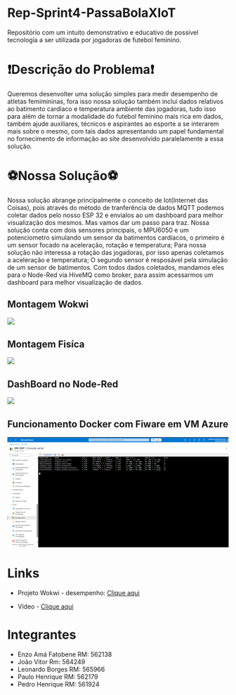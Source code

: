 # Rep-Sprint4-PassaBolaXIoT
Repositório com um intuito demonstrativo e educativo de possível tecnologia a ser utilizada por jogadoras de futebol feminino.

# ❗Descrição do Problema❗
Queremos desenvolter uma solução simples para medir desempenho de atletas femimininas, fora isso nossa solução também incluí dados relativos ao batimento cardíaco e temperatura ambiente das jogadoras, tudo isso para além de tornar a modalidade do futebol feminino mais rica em dados, também ajude auxiliares, técnicos e aspirantes ao esporte a se interarem mais sobre o mesmo, com tais dados apresentando um papel fundamental no fornecimento de informação ao site desenvolvido paralelamente a essa solução.

# ⚽Nossa Solução⚽
Nossa solução abrange principalmente o conceito de Iot(Internet das Coisas), pois através do método de tranferência de dados MQTT podemos coletar dados pelo nosso ESP 32 e envialos ao um dashboard para melhor visualização dos mesmos.
Mas vamos dar um passo para traz. Nossa solução conta com dois sensores principais, o MPU6050 e um potenciometro simulando um sensor da batimentos cardíacos, o primeiro é um sensor focado na aceleração, rotação e temperatura; Para nossa solução não interessa a rotação das jogadoras, por isso apenas coletamos a aceleração e temperatura; O segundo sensor é resposável pela simulação de um sensor de batimentos. Com todos dados coletados, mandamos eles para o Node-Red via HiveMQ como broker, para assim acessarmos um dashboard para melhor visualização de dados.

## Montagem Wokwi
<div>
    <img src="assets/sensores.png">
</div>

## Montagem Fisíca
<div>
    <img src="assets/fisico.png">
</div>

## DashBoard no Node-Red
<div>
    <img src="assets/dash.png">
</div>

## Funcionamento Docker com Fiware em VM Azure
<div>
    <img src="assets/azure.png">
</div>

# Links

- Projeto Wokwi - desempenho: [Clique aqui]([https://youtu.be/0F-TH9LRduw](https://wokwi.com/projects/441706750972016641))

- Vídeo - [Clique aqui](https://youtu.be/0F-TH9LRduw)

# Integrantes
- Enzo Amá Fatobene RM: 562138
- João Vitor Rm: 564249
- Leonardo Borges RM: 565966
- Paulo Henrique RM: 562179
- Pedro Henrique RM: 561924

